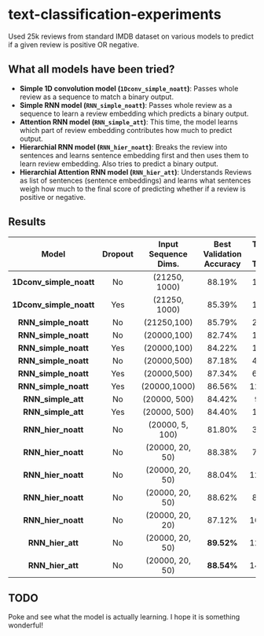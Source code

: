# text-classification-experiments #
Used 25k reviews from standard IMDB dataset on various models to predict if a given review is positive OR negative.

## What all models have been tried? ##

* **Simple 1D convolution model (`1Dconv_simple_noatt`)**: Passes whole review as a sequence to match a binary output.
* **Simple RNN model (`RNN_simple_noatt`)**: Passes whole review as a sequence to learn a review embedding which predicts a binary output.
* **Attention RNN model (`RNN_simple_att`)**: This time, the model learns which part of review embedding contributes how much to predict output.
* **Hierarchial RNN model (`RNN_hier_noatt`)**: Breaks the review into sentences and learns sentence embedding first and then uses them to learn review embedding. 
  Also tries to predict a binary output.
* **Hierarchial Attention RNN model (`RNN_hier_att`)**: Understands Reviews as list of sentences (sentence embeddings) and learns what sentences weigh how much to
  the final score of predicting whether if a review is positive or negative.


## Results

|Model|Dropout|Input Sequence Dims.|Best Validation Accuracy|Time To Train|Optimizer|Attention|Hierarchy|Memory-Dims.|
|:---:|:-----:|:------------------:|:----------------------:|:-----------:|:-------:|:-------:|:-------:|:----------:|
|**1Dconv_simple_noatt**|No|(21250, 1000)|88.19%|181s|`rmsprop`|`None`|`None`|
|**1Dconv_simple_noatt**|Yes|(21250, 1000)|85.39%|183s|`rmsprop`|`None`|`None`|
|**RNN_simple_noatt**|No|(21250,100)|85.79%|287s|`rmsprop`|`None`|`None`|
|**RNN_simple_noatt**|No|(20000,100)|82.74%|183s|`ADAM`|`None`|`None`|
|**RNN_simple_noatt**|Yes|(20000,100)|84.22%|131s|`ADAM`|`None`|`None`|
|**RNN_simple_noatt**|No|(20000,500)|87.18%|415s|`ADAM`|`None`|`None`|
|**RNN_simple_noatt**|Yes|(20000,500)|87.34%|608s|`ADAM`|`None`|`None`|
|**RNN_simple_noatt**|Yes|(20000,1000)|86.56%|1234s|`ADAM`|`None`|`None`|
|**RNN_simple_att**|No|(20000, 500)|84.42%|99s|`ADAM`|`word_level`|`None`|
|**RNN_simple_att**|Yes|(20000, 500)|84.40%|101s|`ADAM`|`word_level`|`None`|
|**RNN_hier_noatt**|No|(20000, 5, 100)|81.80%|375s|`ADAM`|`None`|`5X100`|`LSTM-64`|
|**RNN_hier_noatt**|No|(20000, 20, 50)|88.38%|739s|`ADAM`|`None`|`20X50`|`LSTM-64`|
|**RNN_hier_noatt**|No|(20000, 20, 50)|88.04%|1233s|`ADAM`|`None`|`20X50`|`LSTM-100`|
|**RNN_hier_noatt**|No|(20000, 20, 50)|88.62%|854s|`ADAM`|`None`|`20X50`|`GRU-100`|
|**RNN_hier_noatt**|No|(20000, 20, 20)|87.12%|1604s|`ADAM`|`None`|`20X20`|`LSTM-300`|
|**RNN_hier_att**|No|(20000, 20, 50)|**89.52%**|1258s|`ADAM`|`sentence_level`|`20X50`|`GRU-100`|
|**RNN_hier_att**|No|(20000, 20, 50)|**88.54%**|1473s|`ADAM`|`sentence_level`|`20X50`|`LSTM-100`|


## TODO

Poke and see what the model is actually learning. I hope it is something wonderful! 






